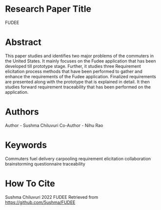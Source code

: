 # Research Paper Title
FUDEE
# Abstract
This paper studies and identifies two major problems of the commuters in the United States. It mainly focuses on the Fudee application that has been developed till prototype stage. Further, it studies three Requirement elicitation process methods that have been performed to gather and enhance the requirements of the Fudee application. Finalized requirements are presented along with the prototype that is explained in detail. It then studies forward requirement traceability that has been performed on the application. 
# Authors 
Author - Sushma Chiluvuri
Co-Author - Nihu Rao
# Keywords
Commuters 
fuel delivery
carpooling
requirement elicitation
collaboration
brainstorming
questionnaire
traceability
# How To Cite
Sushma Chiluvuri 2022 FUDEE Retrieved from https://github.com/5ushma/FUDEE
